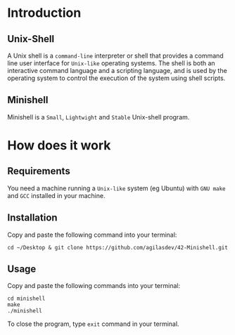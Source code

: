 # Introduction
## Unix-Shell
A Unix shell is a `command-line` interpreter or shell that provides a command line user interface for `Unix-like` operating systems. The shell is both an interactive command language and a scripting language, and is used by the operating system to control the execution of the system using shell scripts.
## Minishell
Minishell is a `Small`, `Lightwight` and `Stable` Unix-shell program.
# How does it work
## Requirements
You need a machine running a `Unix-like` system (eg Ubuntu) with `GNU make` and `GCC` installed in your machine.
## Installation
Copy and paste the following command into your terminal:
```
cd ~/Desktop & git clone https://github.com/agilasdev/42-Minishell.git
```
## Usage
Copy and paste the following commands into your terminal:

```
cd minishell
make
./minishell
```

To close the program, type `exit` command in your terminal.
